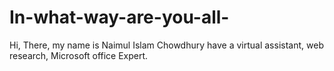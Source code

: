 # In-what-way-are-you-all-
Hi, There, my name is Naimul Islam Chowdhury have a virtual assistant, web research, Microsoft office Expert.
